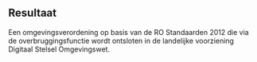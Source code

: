 ## Resultaat

Een omgevingsverordening op basis van de RO Standaarden 2012 die via de overbruggingsfunctie wordt ontsloten in de landelijke voorziening Digitaal Stelsel Omgevingswet.

